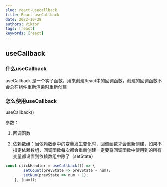 ```yaml
---
slug: react-usecallback
title: React-useCallback
date: 2022-10-28
authors: Viktor
tags: [react]
keywords: [react]
---
```

## useCallback

### 什么useCallback

useCallback 是一个钩子函数，用来创建React中的回调函数，创建的回调函数不会总在组件重新渲染时重新创建

### 怎么使用useCallback

useCallback()

参数：

1. 回调函数

2. 依赖数组：当依赖数组中的变量发生变化时，回调函数才会重新创建，如果不指定依赖数组，回调函数每次都会重新创建一定要将回调函数中使用到的所有变量都设置到依赖数组中除了（setState）

```jsx
const clickHandler = useCallback(() => {
        setCount(prevState => prevState + num);
        setNum(prevState => num + 1);
    }, [num]);
```
